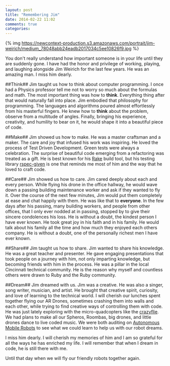 ```yaml
---
layout: post
title: "Remembering Jim"
date: 2014-02-22 11:02
comments: true
categories: 
---
```


{% img https://newcontext-production.s3.amazonaws.com/portrait/jim-weirich/medium_78048abb24eadb2017034c5ee10826f9.jpg %}

You don't really understand how important someone is in your life
until they are suddenly gone. I have had the honor and privilege of
working, playing, and laughing alongside Jim Weirich for the last few
years.  He was an amazing man.  I miss him dearly.

##Think##
Jim taught us how to think about computer programming. I once had a
Physics professor tell me not to worry so
much about the formulas and math. The most important thing was how to
**think**.
Everything thing after that would
naturally fall into place.  Jim embodied that philosophy for
programming.  The languages and algorithms poured almost
effortlessly from his masterful fingers.  He knew how to **think** about
the problem, observe from a multitude of angles.  Finally, bringing his
experience, creativity, and humility to bear on it, he would shape it into
a beautiful piece of code.

##Make##
Jim showed us how to make. He was a master craftsman and a maker. The
care and joy that infused his work was inspiring.  He loved the
process of Test Driven Development. Green tests were always a
celebration. The surprise of beautiful code emerging from a
refactoring was treated as a gift.  He is best known for his
[Rake](https://github.com/jimweirich/rake) build tool, but his testing
library [rspec-given](https://github.com/jimweirich/rspec-given) is
one that reminds me most of him and the way that he loved to craft code.

##Care##
Jim showed us how to care.  Jim cared deeply about each and every
person.  While flying his drone in the office hallway, he would wave
down a passing building maintenance worker and ask if they wanted to
fly it.  Over the course of the next few minutes, Jim would put them
completely at ease and chat happily with them.  He was like that to
**everyone**.  In the few days after
his passing, many building workers, and people from other offices, that
I only ever nodded at in passing, stopped by to give their sincere
condolences his loss. He is without a doubt, the kindest person I have
ever known.  He took great joy in his faith and in his family.  He
would talk about his family all the time and how much they enjoyed
each others company.  He is without a doubt, one of the personally richest men I have ever known.


##Share##
Jim taught us how to share. Jim wanted to share his knowledge.  He was
a great teacher and presenter. He gave engaging presentations that
took people on a journey with him, not only imparting knowledge, but
becoming friends with him in the process.  He was a pillar in the local
Cincinnati technical community. He is the reason why myself and
countless others were drawn to Ruby and the Ruby community.


##Dream##
Jim dreamed with us.  Jim was a creative. He was also a singer, song
writer, musician, and artist.  He brought that creative spirit,
curiosity, and love of learning to the technical world. I will cherish
our lunches spent together flying our AR Drones, sometimes crashing
them into walls and each other, while trying to find creative ways of
controlling them with code.  He was just lately exploring with the
micro-quadcopters like the
[crazyflie](http://www.bitcraze.se/crazyflie/).
We had plans to make all our Spheros, Roombas, big drones, and little
drones dance to live coded music. We were both auditing on
[Autonomous Mobile Robots](https://www.edx.org/course/ethx/ethx-amrx-autonomous-mobile-robots-1342)
to see what we could learn to help us with our robot dreams.


I miss him dearly.  I will cherish my memories of him and I am so
grateful for all the ways he has enriched my life.  I will remember
that when I dream in code, he is still there with me.

Until that day when we will fly our friendly robots together again.
